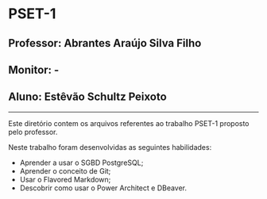 # PSET-1
## Professor: Abrantes Araújo Silva Filho
## Monitor: -
## Aluno: Estêvão Schultz Peixoto
--------------------------------------------------------------------
Este diretório contem os arquivos referentes ao trabalho PSET-1 proposto pelo professor.

Neste trabalho foram desenvolvidas as seguintes habilidades:

 - Aprender a usar o SGBD PostgreSQL;
 - Aprender o conceito de Git;
 - Usar o Flavored Markdown;
 - Descobrir como usar o Power Architect e DBeaver.
